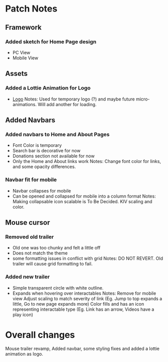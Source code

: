 # Patch Notes

## Framework
### Added sketch for Home Page design
- PC View
- Mobile View

## Assets
### Added a Lottie Animation for Logo
- [Logo](assets/logo.json)
Notes: Used for temporary logo (?) and maybe future micro-animations.
Will add another for loading.

## Added Navbars
### Added navbars to Home and About Pages
- Font Color is temporary
- Search bar is decorative for now
- Donations section not available for now
- Only the Home and About links work
Notes: Change font color for links, and some opacity differences.

### Navbar fit for mobile
- Navbar collapses for mobile
- Can be opened and collapsed for mobile into a column format
Notes: Making collapsable icon scalable is To Be Decided. KIV scaling and color.

## Mouse cursor
### Removed old trailer
- Old one was too chunky and felt a little off
- Does not match the theme
- some formatting issues in conflict with grid
Notes: DO NOT REVERT. Old trailer will cause grid formatting to fail.

### Added new trailer
- Simple transparent circle with white outline.
- Expands when hovering over interactables
Notes: Remove for mobile view
Adjust scaling to match severity of link
(Eg. Jump to top expands a little, Go to new page expands more)
Color fills and has an icon representing interactable type
(Eg. Link has an arrow, Videos have a play icon)

# Overall changes
Mouse trailer revamp, Added navbar, some styling fixes and added a lottie animation as logo.